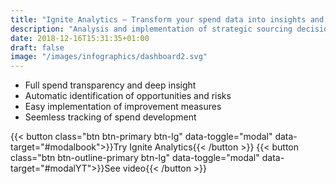 ```yaml
---
title: "Ignite Analytics – Transform your spend data into insights and results"
description: "Analysis and implementation of strategic sourcing decisions has never been easier and more accessible"
date: 2018-12-16T15:31:35+01:00
draft: false
image: "/images/infographics/dashboard2.svg"
---
```

<ul class="fa-ul">
<li><span class="fa-li"><i class="fas fa-chart-bar" style="color: #3C6FE9"></i></span>Full spend transparency and deep insight</li>
<li><span class="fa-li"><i class="fas fa-exclamation-triangle" style="color: #3C6FE9"></i></span>Automatic identification of opportunities and risks</li>
<li><span class="fa-li"><i class="fas fa-magic" style="color: #3C6FE9"></i></span>Easy implementation of improvement measures</li> 
<li><span class="fa-li"><i class="fas fa-sync"></i></span>Seemless tracking of spend development</li>
</ul>

{{< button class="btn btn-primary btn-lg" data-toggle="modal" data-target="#modalbook">}}Try Ignite Analytics{{< /button >}}
{{< button class="btn btn-outline-primary btn-lg" data-toggle="modal" data-target="#modalYT">}}See video<i class="fas fas-outline fa-play-circle btn-icon"></i>{{< /button >}}